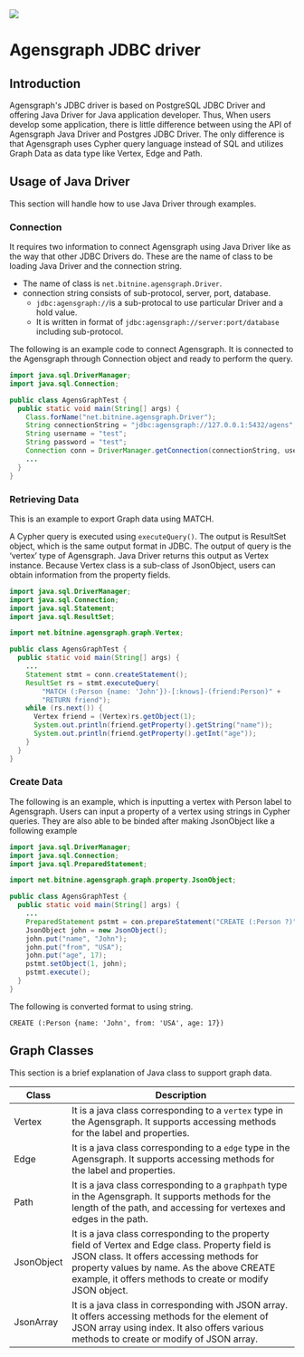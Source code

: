 <img src="http://cfile26.uf.tistory.com/image/251E994857553C91236F07" />

# Agensgraph JDBC driver

## Introduction ##

Agensgraph's JDBC driver is based on PostgreSQL JDBC Driver and offering Java Driver for Java application developer. Thus, When users develop some application, there is little difference between using the API of Agensgraph Java Driver and Postgres JDBC Driver. The only difference is that Agensgraph uses Cypher query language instead of SQL and utilizes Graph Data as data type like Vertex, Edge and Path.

## Usage of Java Driver ##

This section will handle how to use Java Driver through examples.

### Connection ###

It requires two information to connect Agensgraph using Java Driver like as the way that other JDBC Drivers do. These are the name of class to be loading Java Driver and the connection string.

* The name of class is `net.bitnine.agensgraph.Driver`.
* connection string consists of  sub-protocol, server, port, database.
  * `jdbc:agensgraph://`is a sub-protocal to use particular Driver and a hold value.
  * It is written in format of `jdbc:agensgraph://server:port/database` including sub-protocol.

The following is an example code to connect Agensgraph. It is connected to the Agensgraph through Connection object and ready to perform the query.

```java
import java.sql.DriverManager;
import java.sql.Connection;

public class AgensGraphTest {
  public static void main(String[] args) {
    Class.forName("net.bitnine.agensgraph.Driver");
    String connectionString = "jdbc:agensgraph://127.0.0.1:5432/agens";
	String username = "test";
	String password = "test";
    Connection conn = DriverManager.getConnection(connectionString, username, password);
    ...
  }
}
```

### Retrieving Data ###

This is an example to export Graph data using MATCH.

A Cypher query is executed using `executeQuery()`. The output is ResultSet object, which is the same output format in JDBC. 
The output of query is the ‘vertex’ type of Agensgraph. Java Driver returns this output as Vertex instance. Because Vertex class is a sub-class of JsonObject, users can obtain information from the property fields.

```java
import java.sql.DriverManager;
import java.sql.Connection;
import java.sql.Statement;
import java.sql.ResultSet;

import net.bitnine.agensgraph.graph.Vertex;

public class AgensGraphTest {
  public static void main(String[] args) {
    ...
    Statement stmt = conn.createStatement();
    ResultSet rs = stmt.executeQuery(
        "MATCH (:Person {name: 'John'})-[:knows]-(friend:Person)" +
        "RETURN friend");
    while (rs.next()) {
      Vertex friend = (Vertex)rs.getObject(1);
      System.out.println(friend.getProperty().getString("name"));
      System.out.println(friend.getProperty().getInt("age"));
    }
  }
}
```

### Create Data ###

The following is an example, which is inputting a vertex with Person label to Agensgraph. 
Users can input a property of a vertex using strings in Cypher queries. They are also able to be binded after making JsonObject like a following example

```java
import java.sql.DriverManager;
import java.sql.Connection;
import java.sql.PreparedStatement;

import net.bitnine.agensgraph.graph.property.JsonObject;

public class AgensGraphTest {
  public static void main(String[] args) {
    ...
    PreparedStatement pstmt = con.prepareStatement("CREATE (:Person ?)");
    JsonObject john = new JsonObject();
    john.put("name", "John");
    john.put("from", "USA");
    john.put("age", 17);
    pstmt.setObject(1, john);
    pstmt.execute();
  }
}
```

The following is converted format to using string.

`CREATE (:Person {name: 'John', from: 'USA', age: 17})`

## Graph Classes ##

This section is a brief explanation of Java class to support graph data.

| Class      | Description |
| ---------- | ----------- |
| Vertex     |It is a java class corresponding to a `vertex` type in the Agensgraph. It supports accessing methods for the label and properties. |
| Edge       | It is a java class corresponding to a `edge` type in the Agensgraph. It supports accessing methods for the label and properties. |
| Path       | It is a java class corresponding to a `graphpath` type in the Agensgraph. It supports methods for the length of the path, and accessing for vertexes and edges in the path. |
| JsonObject | It is a java class corresponding to the property field of Vertex and Edge class. Property field is JSON class. It offers accessing methods for property values by name. As the above CREATE example, it offers methods to create or modify JSON object. |
| JsonArray  | It is a java class in corresponding with JSON array. It offers accessing methods for the element of JSON array using index. It also offers various methods to create or modify of JSON array.|
